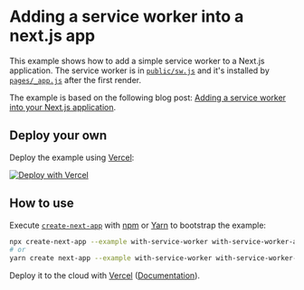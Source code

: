 # Adding a service worker into a next.js app

This example shows how to add a simple service worker to a Next.js application. The service worker is in [`public/sw.js`](public/sw.js) and it's installed by [`pages/_app.js`](pages/_app.js) after the first render.

The example is based on the following blog post: [Adding a service worker into your Next.js application](https://dev.to/josedonato/adding-a-service-worker-into-your-next-js-application-1dib).

## Deploy your own

Deploy the example using [Vercel](https://vercel.com/now):

[![Deploy with Vercel](https://vercel.com/button)](https://vercel.com/import/project?template=https://github.com/vercel/next.js/tree/canary/examples/with-service-worker)

## How to use

Execute [`create-next-app`](https://github.com/vercel/next.js/tree/canary/packages/create-next-app) with [npm](https://docs.npmjs.com/cli/init) or [Yarn](https://yarnpkg.com/lang/en/docs/cli/create/) to bootstrap the example:

```bash
npx create-next-app --example with-service-worker with-service-worker-app
# or
yarn create next-app --example with-service-worker with-service-worker-app
```

Deploy it to the cloud with [Vercel](https://vercel.com/import?filter=next.js&utm_source=github&utm_medium=readme&utm_campaign=next-example) ([Documentation](https://nextjs.org/docs/deployment)).
